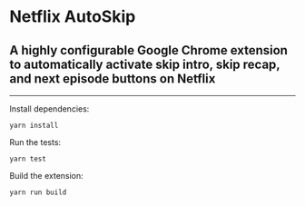# Netflix AutoSkip

## A highly configurable Google Chrome extension to automatically activate skip intro, skip recap, and next episode buttons on Netflix

---

Install dependencies:
```
yarn install
```

Run the tests:
```
yarn test
```

Build the extension:
```
yarn run build
```
